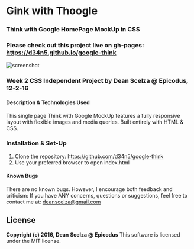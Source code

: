 # Gink with Thoogle #

### Think with Google HomePage MockUp in CSS ###

### Please check out this project live on gh-pages: https://d34n5.github.io/google-think ###

![screenshot](img/ss2.png)

### Week 2 CSS Independent Project by Dean Scelza @ Epicodus, 12-2-16 ###

#### Description & Technologies Used ####
This single page Think with Google MockUp features a fully responsive layout with flexible images and media queries.
Built entirely with HTML & CSS.

### Installation & Set-Up ###
1. Clone the repository: https://github.com/d34n5/google-think
2. Use your preferred browser to open index.html

#### Known Bugs ####
There are no known bugs.  However, I encourage both feedback and criticism: If you have ANY concerns, questions or suggestions, feel free to contact me at:  deanscelza@gmail.com

## License ##
**Copyright (c) 2016, Dean Scelza @ Epicodus**
This software is licensed under the MIT license.
